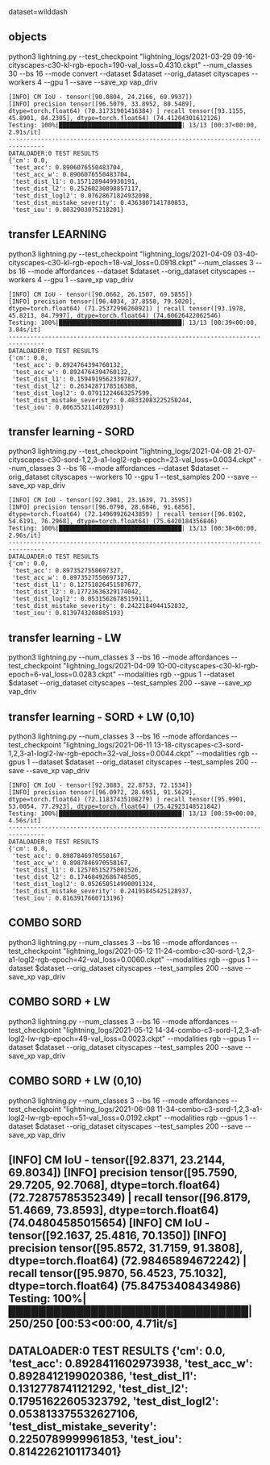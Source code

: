 dataset=wilddash

## objects

python3 lightning.py --test_checkpoint "lightning_logs/2021-03-29 09-16-cityscapes-c30-kl-rgb-epoch=190-val_loss=0.4310.ckpt" --num_classes 30 --bs 16 --mode convert --dataset $dataset --orig_dataset cityscapes --workers 4 --gpu 1 --save --save_xp vap_driv

```
[INFO] CM IoU - tensor([90.0804, 24.2166, 69.9937])
[INFO] precision tensor([96.5079, 33.8952, 80.5489], dtype=torch.float64) (70.31731901416384) | recall tensor([93.1155, 45.8901, 84.2305], dtype=torch.float64) (74.41204301612126)
Testing: 100%|██████████████████████████████████| 13/13 [00:37<00:00,  2.91s/it]
--------------------------------------------------------------------------------
DATALOADER:0 TEST RESULTS
{'cm': 0.0,
 'test_acc': 0.8906076550483704,
 'test_acc_w': 0.8906076550483704,
 'test_dist_l1': 0.1571289449930191,
 'test_dist_l2': 0.25260230898857117,
 'test_dist_logl2': 0.07628671824932098,
 'test_dist_mistake_severity': 0.4363807141780853,
 'test_iou': 0.8032903075218201}

```

## transfer LEARNING

python3 lightning.py --test_checkpoint "lightning_logs/2021-04-09 03-40-cityscapes-c30-kl-rgb-epoch=18-val_loss=0.0918.ckpt" --num_classes 3 --bs 16 --mode affordances --dataset $dataset --orig_dataset cityscapes --workers 4 --gpu 1 --save_xp vap_driv

```
[INFO] CM IoU - tensor([90.0662, 26.1507, 69.5855])
[INFO] precision tensor([96.4034, 37.8558, 79.5020], dtype=torch.float64) (71.25372996260921) | recall tensor([93.1978, 45.8213, 84.7997], dtype=torch.float64) (74.60626422062546)
Testing: 100%|██████████████████████████████████| 13/13 [00:39<00:00,  3.04s/it]
--------------------------------------------------------------------------------
DATALOADER:0 TEST RESULTS
{'cm': 0.0,
 'test_acc': 0.8924764394760132,
 'test_acc_w': 0.8924764394760132,
 'test_dist_l1': 0.15949195623397827,
 'test_dist_l2': 0.2634287178516388,
 'test_dist_logl2': 0.07911224663257599,
 'test_dist_mistake_severity': 0.48332083225250244,
 'test_iou': 0.8063532114028931}
```

## transfer learning - SORD

python3 lightning.py --test_checkpoint "lightning_logs/2021-04-08 21-07-cityscapes-c30-sord-1,2,3-a1-logl2-rgb-epoch=23-val_loss=0.0034.ckpt" --num_classes 3 --bs 16 --mode affordances --dataset $dataset --orig_dataset cityscapes --workers 10 --gpu 1 --test_samples 200 --save --save_xp vap_driv

```
[INFO] CM IoU - tensor([92.3901, 23.1639, 71.3595])
[INFO] precision tensor([96.0790, 28.6846, 91.6856], dtype=torch.float64) (72.14969926243859) | recall tensor([96.0102, 54.6191, 76.2968], dtype=torch.float64) (75.6420184356846)
Testing: 100%|██████████████████████████████████| 13/13 [00:38<00:00,  2.96s/it]
--------------------------------------------------------------------------------
DATALOADER:0 TEST RESULTS
{'cm': 0.0,
 'test_acc': 0.8973527550697327,
 'test_acc_w': 0.8973527550697327,
 'test_dist_l1': 0.12751026451587677,
 'test_dist_l2': 0.17723636329174042,
 'test_dist_logl2': 0.05315626785159111,
 'test_dist_mistake_severity': 0.2422184944152832,
 'test_iou': 0.8139743208885193}
```

## transfer learning - LW

python3 lightning.py --num_classes 3 --bs 16 --mode affordances --test_checkpoint "lightning_logs/2021-04-09 10-00-cityscapes-c30-kl-rgb-epoch=6-val_loss=0.0283.ckpt" --modalities rgb --gpus 1 --dataset $dataset --orig_dataset cityscapes  --test_samples 200 --save --save_xp vap_driv

## transfer learning - SORD + LW (0,10)

python3 lightning.py --num_classes 3 --bs 16 --mode affordances --test_checkpoint "lightning_logs/2021-06-11 13-18-cityscapes-c3-sord-1,2,3-a1-logl2-lw-rgb-epoch=32-val_loss=0.0044.ckpt" --modalities rgb --gpus 1 --dataset $dataset --orig_dataset cityscapes  --test_samples 200 --save --save_xp vap_driv

```
[INFO] CM IoU - tensor([92.3883, 22.8753, 72.1534])
[INFO] precision tensor([96.0972, 28.6951, 91.5629], dtype=torch.float64) (72.11837435108279) | recall tensor([95.9901, 53.0054, 77.2923], dtype=torch.float64) (75.42923148521842)
Testing: 100%|██████████████████████████████████| 13/13 [00:59<00:00,  4.56s/it]
--------------------------------------------------------------------------------
DATALOADER:0 TEST RESULTS
{'cm': 0.0,
 'test_acc': 0.8987846970558167,
 'test_acc_w': 0.8987846970558167,
 'test_dist_l1': 0.12570515275001526,
 'test_dist_l2': 0.17468492686748505,
 'test_dist_logl2': 0.052650514990091324,
 'test_dist_mistake_severity': 0.24195845425128937,
 'test_iou': 0.8163917660713196}
```

## COMBO SORD

python3 lightning.py --num_classes 3 --bs 16 --mode affordances --test_checkpoint "lightning_logs/2021-05-12 11-24-combo-c30-sord-1,2,3-a1-logl2-rgb-epoch=42-val_loss=0.0060.ckpt" --modalities rgb --gpus 1 --dataset $dataset --orig_dataset cityscapes  --test_samples 200 --save --save_xp vap_driv

## COMBO SORD + LW

python3 lightning.py --num_classes 3 --bs 16 --mode affordances --test_checkpoint "lightning_logs/2021-05-12 14-34-combo-c3-sord-1,2,3-a1-logl2-lw-rgb-epoch=49-val_loss=0.0023.ckpt" --modalities rgb --gpus 1 --dataset $dataset --orig_dataset cityscapes  --test_samples 200 --save --save_xp vap_driv

## COMBO SORD + LW (0,10)

python3 lightning.py --num_classes 3 --bs 16 --mode affordances --test_checkpoint "lightning_logs/2021-06-08 11-34-combo-c3-sord-1,2,3-a1-logl2-lw-rgb-epoch=51-val_loss=0.0192.ckpt" --modalities rgb --gpus 1 --dataset $dataset --orig_dataset cityscapes  --test_samples 200 --save --save_xp vap_driv








[INFO] CM IoU - tensor([92.8371, 23.2144, 69.8034])
[INFO] precision tensor([95.7590, 29.7205, 92.7068], dtype=torch.float64) (72.72875785352349) | recall tensor([96.8179, 51.4669, 73.8593], dtype=torch.float64) (74.04804585015654)
[INFO] CM IoU - tensor([92.1637, 25.4816, 70.1350])
[INFO] precision tensor([95.8572, 31.7159, 91.3808], dtype=torch.float64) (72.98465894672242) | recall tensor([95.9870, 56.4523, 75.1032], dtype=torch.float64) (75.84753408434986)
Testing: 100%|████████████████████████████████| 250/250 [00:53<00:00,  4.71it/s]
--------------------------------------------------------------------------------
DATALOADER:0 TEST RESULTS
{'cm': 0.0,
 'test_acc': 0.8928411602973938,
 'test_acc_w': 0.8928412199020386,
 'test_dist_l1': 0.1312778741121292,
 'test_dist_l2': 0.17951622605323792,
 'test_dist_logl2': 0.053813375532627106,
 'test_dist_mistake_severity': 0.2250789999961853,
 'test_iou': 0.8142262101173401}
----------------------------------
